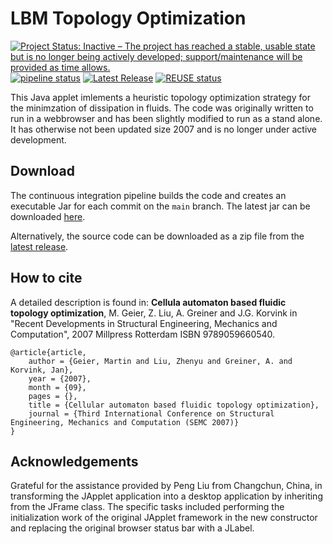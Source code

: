 <!--
SPDX-FileCopyrightText: 2023 Martin Geier <mailto:geier(at)irmb.tu-bs.de>
SPDX-License-Identifier: CC-BY-4.0
-->
# LBM Topology Optimization
[![Project Status: Inactive – The project has reached a stable, usable state but is no longer being actively developed; support/maintenance will be provided as time allows.](https://www.repostatus.org/badges/latest/inactive.svg)](https://www.repostatus.org/#inactive)
 [![pipeline status](https://git.rz.tu-bs.de/irmb/lbm-topology-optimization/badges/main/pipeline.svg)](https://git.rz.tu-bs.de/irmb/lbm-topology-optimization/-/commits/main)
 [![Latest Release](https://git.rz.tu-bs.de/irmb/lbm-topology-optimization/-/badges/release.svg)](https://git.rz.tu-bs.de/irmb/lbm-topology-optimization/-/releases) [![REUSE status](https://api.reuse.software/badge/git.rz.tu-bs.de/irmb/lbm-topology-optimization)](https://api.reuse.software/info/git.rz.tu-bs.de/irmb/legacy-lbm-topology-optimization)


This Java applet imlements a heuristic topology optimization strategy for the minimzation of dissipation in fluids. The code was originally written to run in a webbrowser and has been slightly modified to run as a stand alone. It has otherwise not been updated size 2007 and is no longer under active development.

## Download
The continuous integration pipeline builds the code and creates an executable Jar for each commit on the `main` branch. The latest jar can be downloaded [here](https://git.rz.tu-bs.de/api/v4/projects/4898/jobs/artifacts/main/download?job=compile_java).

Alternatively, the source code can be downloaded as a zip file from the [latest release](https://git.rz.tu-bs.de/irmb/legacy-lbm-topology-optimization/-/releases).


## How to cite
A detailed description is found in: **Cellula automaton based fluidic topology optimization**, M. Geier, Z. Liu, A. Greiner and J.G. Korvink in "Recent Developments in Structural Engineering, Mechanics and Computation", 2007 Millpress Rotterdam ISBN 9789059660540.

```
@article{article,
    author = {Geier, Martin and Liu, Zhenyu and Greiner, A. and Korvink, Jan},
    year = {2007},
    month = {09},
    pages = {},
    title = {Cellular automaton based fluidic topology optimization},
    journal = {Third International Conference on Structural Engineering, Mechanics and Computation (SEMC 2007)}
}
```


## Acknowledgements
Grateful for the assistance provided by Peng Liu from Changchun, China, in transforming the JApplet application into a desktop application by inheriting from the JFrame class.
The specific tasks included performing the initialization work of the original JApplet framework in the new constructor and replacing the original browser status bar with a JLabel.
